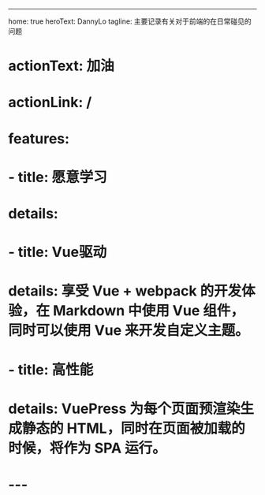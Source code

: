 ---
home: true
heroText: DannyLo
tagline: 主要记录有关对于前端的在日常碰见的问题
# actionText: 加油
# actionLink: /
# features:
# - title: 愿意学习
#   details: 
# - title: Vue驱动
#   details: 享受 Vue + webpack 的开发体验，在 Markdown 中使用 Vue 组件，同时可以使用 Vue 来开发自定义主题。
# - title: 高性能
#   details: VuePress 为每个页面预渲染生成静态的 HTML，同时在页面被加载的时候，将作为 SPA 运行。
# ---